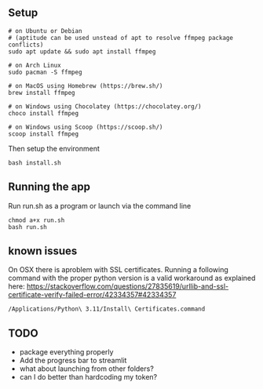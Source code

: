 ## Setup
```
# on Ubuntu or Debian
# (aptitude can be used unstead of apt to resolve ffmpeg package conflicts)
sudo apt update && sudo apt install ffmpeg

# on Arch Linux
sudo pacman -S ffmpeg

# on MacOS using Homebrew (https://brew.sh/)
brew install ffmpeg

# on Windows using Chocolatey (https://chocolatey.org/)
choco install ffmpeg

# on Windows using Scoop (https://scoop.sh/)
scoop install ffmpeg
```
Then setup the environment
```
bash install.sh
```

## Running the app
Run run.sh as a program or launch via the command line
```
chmod a+x run.sh
bash run.sh
```

## known issues
On OSX there is aproblem with SSL certificates. Running a following command with the proper python version is a valid workaround as explained here: https://stackoverflow.com/questions/27835619/urllib-and-ssl-certificate-verify-failed-error/42334357#42334357
```
/Applications/Python\ 3.11/Install\ Certificates.command
```

## TODO
 - package everything properly
 - Add the progress bar to streamlit
 - what about launching from other folders?
 - can I do better than hardcoding my token?

